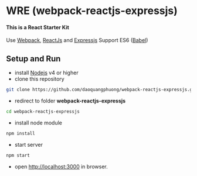 # WRE (webpack-reactjs-expressjs)
#### This is a React Starter Kit
Use [Webpack](https://webpack.github.io), [ReactJs](https://facebook.github.io/react/) and [Expressjs](http://expressjs.com)
	Support ES6 ([Babel](https://babeljs.io))
## Setup and Run
- install [Nodejs](https://nodejs.org/en/) v4 or higher
- clone this repository
```sh
git clone https://github.com/daoquangphuong/webpack-reactjs-expressjs.git
```
- redirect to folder **webpack-reactjs-expressjs**
```sh
cd webpack-reactjs-expressjs
```
- install node module
```sh
npm install
```
- start server
```sh
npm start
```
- open [http://localhost:3000](http://localhost:3000) in browser.
